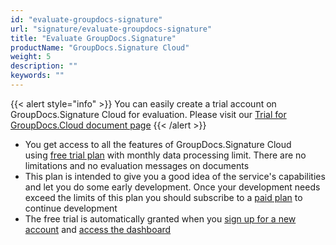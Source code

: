 ```yaml
---
id: "evaluate-groupdocs-signature"
url: "signature/evaluate-groupdocs-signature"
title: "Evaluate GroupDocs.Signature"
productName: "GroupDocs.Signature Cloud"
weight: 5
description: ""
keywords: ""
---
```


{{< alert style="info" >}}
You can easily create a trial account on GroupDocs.Signature Cloud for evaluation. Please visit our [Trial for GroupDocs.Cloud document page](https://purchase.groupdocs.cloud/trial)
{{< /alert >}}


* You get access to all the features of GroupDocs.Signature Cloud using [free trial plan](https://purchase.groupdocs.cloud/trial) with monthly data processing limit. There are no limitations and no evaluation messages on documents
* This plan is intended to give you a good idea of the service's capabilities and let you do some early development. Once your development needs exceed the limits of this plan you should subscribe to a [paid plan](https://purchase.groupdocs.cloud/pricing) to continue development
* The free trial is automatically granted when you [sign up for a new account](https://docs.groupdocs.cloud/total/creating-and-managing-account/) and [access the dashboard](https://dashboard.groupdocs.cloud/)
